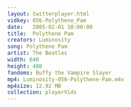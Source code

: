 ```yaml
---
layout: twitterplayer.html
vidkey: 056-Polythene_Pam
date:   2005-02-01 10:00:00
title:  Polythene Pam
creators: Luminosity
song: Polythene Pam
artist: The Beatles
width: 640
height: 480
fandoms: Buffy the Vampire Slayer
mp4: Luminosity-056-Polythene-Pam.m4v
mp4size: 12.92 MB
collection: playerVids
---
```


  <div>
  
  </div>
  
